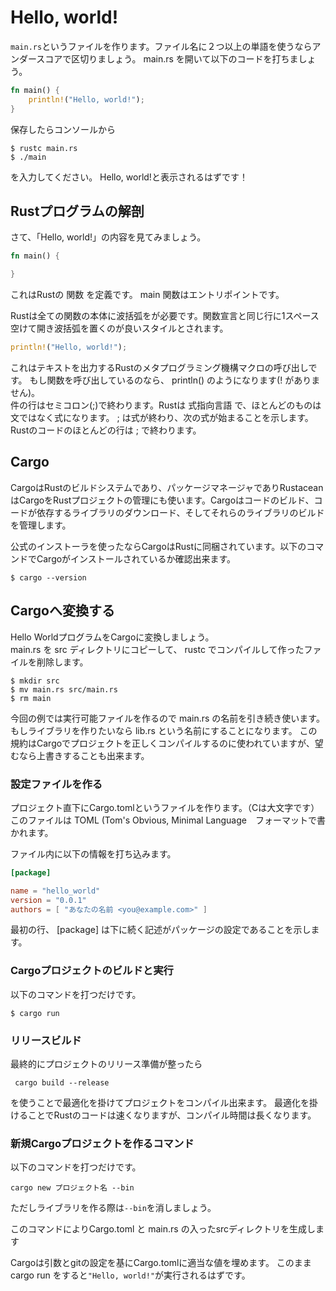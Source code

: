 # Hello, world!

`main.rs`というファイルを作ります。ファイル名に２つ以上の単語を使うならアンダースコアで区切りましょう。
main.rs を開いて以下のコードを打ちましょう。
```Rust
fn main() {
    println!("Hello, world!");
}
```
保存したらコンソールから
```
$ rustc main.rs
$ ./main
```
を入力してください。
Hello, world!と表示されるはずです！

## Rustプログラムの解剖
さて、「Hello, world!」の内容を見てみましょう。
```Rust
fn main() {

}
```
これはRustの 関数 を定義です。 main 関数はエントリポイントです。

Rustは全ての関数の本体に波括弧をが必要です。関数宣言と同じ行に1スペース空けて開き波括弧を置くのが良いスタイルとされます。

```Rust
println!("Hello, world!");
```
これはテキストを出力するRustのメタプログラミング機構マクロの呼び出しです。
もし関数を呼び出しているのなら、 println() のようになります(! がありません)。  
件の行はセミコロン(;)で終わります。Rustは 式指向言語 で、ほとんどのものは文ではなく式になります。 ; は式が終わり、次の式が始まることを示します。Rustのコードのほとんどの行は ; で終わります。


## Cargo
CargoはRustのビルドシステムであり、パッケージマネージャでありRustaceanはCargoをRustプロジェクトの管理にも使います。Cargoはコードのビルド、コードが依存するライブラリのダウンロード、そしてそれらのライブラリのビルドを管理します。

公式のインストーラを使ったならCargoはRustに同梱されています。以下のコマンドでCargoがインストールされているか確認出来ます。
```
$ cargo --version
```
## Cargoへ変換する
Hello WorldプログラムをCargoに変換しましょう。  
main.rs を src ディレクトリにコピーして、 rustc でコンパイルして作ったファイルを削除します。
```
$ mkdir src
$ mv main.rs src/main.rs
$ rm main
```

今回の例では実行可能ファイルを作るので main.rs の名前を引き続き使います。 もしライブラリを作りたいなら lib.rs という名前にすることになります。 この規約はCargoでプロジェクトを正しくコンパイルするのに使われていますが、望むなら上書きすることも出来ます。

### 設定ファイルを作る

プロジェクト直下にCargo.tomlというファイルを作ります。（Cは大文字です）
このファイルは TOML (Tom's Obvious, Minimal Language　フォーマットで書かれます。

ファイル内に以下の情報を打ち込みます。  
```TOML
[package]

name = "hello_world"
version = "0.0.1"
authors = [ "あなたの名前 <you@example.com>" ]
```
最初の行、 [package] は下に続く記述がパッケージの設定であることを示します。

### Cargoプロジェクトのビルドと実行
以下のコマンドを打つだけです。
```
$ cargo run
```

### リリースビルド
最終的にプロジェクトのリリース準備が整ったら
```
 cargo build --release
```
 を使うことで最適化を掛けてプロジェクトをコンパイル出来ます。 最適化を掛けることでRustのコードは速くなりますが、コンパイル時間は長くなります。

### 新規Cargoプロジェクトを作るコマンド
以下のコマンドを打つだけです。
```
cargo new プロジェクト名 --bin
```
ただしライブラリを作る際は`--bin`を消しましょう。  

このコマンドによりCargo.toml と main.rs の入ったsrcディレクトリを生成します

Cargoは引数とgitの設定を基にCargo.tomlに適当な値を埋めます。
このままcargo run をすると`"Hello, world!"`が実行されるはずです。
